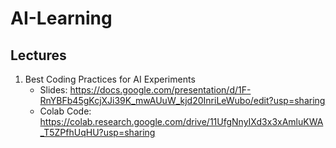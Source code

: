# AI-Learning

## Lectures

1. Best Coding Practices for AI Experiments
   - Slides: https://docs.google.com/presentation/d/1F-RnYBFb45gKcjXJi39K_mwAUuW_kjd20InriLeWubo/edit?usp=sharing
   - Colab Code: https://colab.research.google.com/drive/11UfgNnyIXd3x3xAmluKWA_T5ZPfhUqHU?usp=sharing
